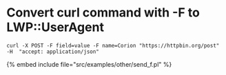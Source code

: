 # Convert curl command with -F to LWP::UserAgent

```
curl -X POST -F field=value -F name=Corion "https://httpbin.org/post" -H  "accept: application/json"
```
{% embed include file="src/examples/other/send_f.pl" %}



